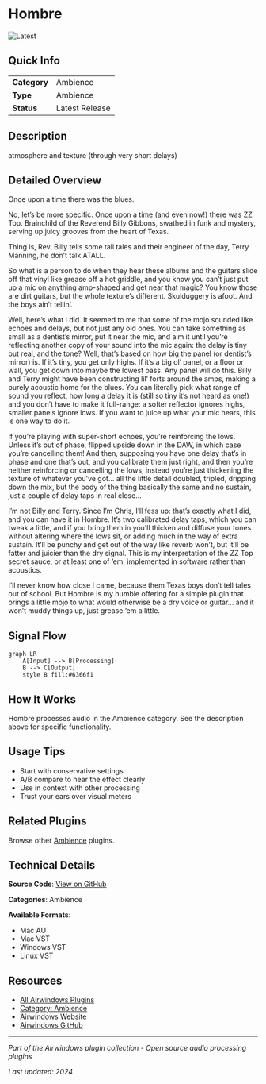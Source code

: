 # Hombre

![Latest](https://img.shields.io/badge/-Latest-10b981)

## Quick Info

| | |
|---|---|
| **Category** | Ambience |
| **Type** | Ambience |
| **Status** | Latest Release |

## Description

atmosphere and texture (through very short delays)

## Detailed Overview

Once upon a time there was the blues.

No, let’s be more specific. Once upon a time (and even now!) there was ZZ Top. Brainchild of the Reverend Billy Gibbons, swathed in funk and mystery, serving up juicy grooves from the heart of Texas.

Thing is, Rev. Billy tells some tall tales and their engineer of the day, Terry Manning, he don’t talk ATALL.

So what is a person to do when they hear these albums and the guitars slide off that vinyl like grease off a hot griddle, and you know you can’t just put up a mic on anything amp-shaped and get near that magic? You know those are dirt guitars, but the whole texture’s different. Skulduggery is afoot. And the boys ain’t tellin’.

Well, here’s what I did. It seemed to me that some of the mojo sounded like echoes and delays, but not just any old ones. You can take something as small as a dentist’s mirror, put it near the mic, and aim it until you’re reflecting another copy of your sound into the mic again: the delay is tiny but real, and the tone? Well, that’s based on how big the panel (or dentist’s mirror) is. If it’s tiny, you get only highs. If it’s a big ol’ panel, or a floor or wall, you get down into maybe the lowest bass. Any panel will do this. Billy and Terry might have been constructing lil’ forts around the amps, making a purely acoustic home for the blues. You can literally pick what range of sound you reflect, how long a delay it is (still so tiny it’s not heard as one!) and you don’t have to make it full-range: a softer reflector ignores highs, smaller panels ignore lows. If you want to juice up what your mic hears, this is one way to do it.

If you’re playing with super-short echoes, you’re reinforcing the lows. Unless it’s out of phase, flipped upside down in the DAW, in which case you’re cancelling them! And then, supposing you have one delay that’s in phase and one that’s out, and you calibrate them just right, and then you’re neither reinforcing or cancelling the lows, instead you’re just thickening the texture of whatever you’ve got… all the little detail doubled, tripled, dripping down the mix, but the body of the thing basically the same and no sustain, just a couple of delay taps in real close…

I’m not Billy and Terry. Since I’m Chris, I’ll fess up: that’s exactly what I did, and you can have it in Hombre. It’s two calibrated delay taps, which you can tweak a little, and if you bring them in you’ll thicken and diffuse your tones without altering where the lows sit, or adding much in the way of extra sustain. It’ll be punchy and get out of the way like reverb won’t, but it’ll be fatter and juicier than the dry signal. This is my interpretation of the ZZ Top secret sauce, or at least one of ’em, implemented in software rather than acoustics.

I’ll never know how close I came, because them Texas boys don’t tell tales out of school. But Hombre is my humble offering for a simple plugin that brings a little mojo to what would otherwise be a dry voice or guitar… and it won’t muddy things up, just grease ’em a little.

## Signal Flow

```mermaid
graph LR
    A[Input] --> B[Processing]
    B --> C[Output]
    style B fill:#6366f1
```

## How It Works

Hombre processes audio in the Ambience category. See the description above for specific functionality.

## Usage Tips

- Start with conservative settings
- A/B compare to hear the effect clearly
- Use in context with other processing
- Trust your ears over visual meters


## Related Plugins

Browse other [Ambience](../categories/ambience.md) plugins.


## Technical Details

**Source Code**: [View on GitHub](https://github.com/airwindows/airwindows/tree/master/plugins/LinuxVST/src/Hombre)

**Categories**: Ambience

**Available Formats**:
- Mac AU
- Mac VST
- Windows VST
- Linux VST

## Resources

- [All Airwindows Plugins](../../README.md)
- [Category: Ambience](../categories/ambience.md)
- [Airwindows Website](https://www.airwindows.com)
- [Airwindows GitHub](https://github.com/airwindows/airwindows)

---

*Part of the Airwindows plugin collection - Open source audio processing plugins*

*Last updated: 2024*

